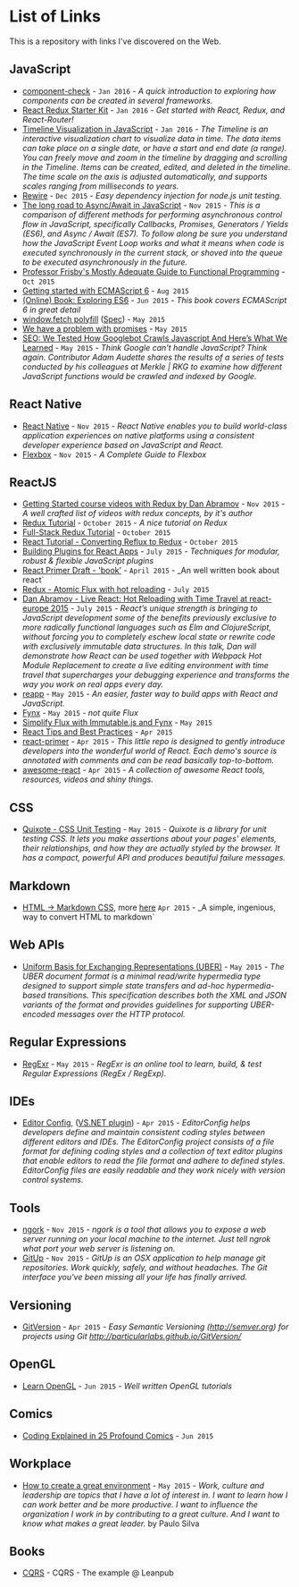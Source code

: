 # List of Links

This is a repository with links I've discovered on the Web.


## JavaScript

  * [component-check](https://github.com/Mercateo/component-check) - `Jan 2016` - _A quick introduction to exploring how components can be created in several frameworks._
  * [React Redux Starter Kit](https://github.com/davezuko/react-redux-starter-kit) - `Jan 2016` - _Get started with React, Redux, and React-Router!_
  * [Timeline Visualization in JavaScript](http://visjs.org/docs/timeline/) - `Jan 2016` - _The Timeline is an interactive visualization chart to visualize data in time. The data items can take place on a single date, or have a start and end date (a range). You can freely move and zoom in the timeline by dragging and scrolling in the Timeline. Items can be created, edited, and deleted in the timeline. The time scale on the axis is adjusted automatically, and supports scales ranging from milliseconds to years._
  * [Rewire](https://github.com/jhnns/rewire) - `Dec 2015` - _Easy dependency injection for node.js unit testing._
  * [The long road to Async/Await in JavaScript](https://thomashunter.name/blog/the-long-road-to-asyncawait-in-javascript/) - `Nov 2015` - _This is a comparison of different methods for performing asynchronous control flow in JavaScript, specifically Callbacks, Promises, Generators / Yields (ES6), and Async / Await (ES7). To follow along be sure you understand how the JavaScript Event Loop works and what it means when code is executed synchronously in the current stack, or shoved into the queue to be executed asynchronously in the future._
  * [Professor Frisby's Mostly Adequate Guide to Functional Programming](https://drboolean.gitbooks.io/mostly-adequate-guide/content/) - `Oct 2015`
  * [Getting started with ECMAScript 6](http://www.2ality.com/2015/08/getting-started-es6.html) - `Aug 2015`
  * [(Online) Book: Exploring ES6](https://leanpub.com/exploring-es6/read) - `Jun 2015` - _This book covers ECMAScript 6 in great detail_
  * [window.fetch polyfill](https://github.com/github/fetch) ([Spec](https://fetch.spec.whatwg.org/)) - `May 2015`
  * [We have a problem with promises](http://pouchdb.com/2015/05/18/we-have-a-problem-with-promises.html) - `May 2015`
  * [SEO: We Tested How Googlebot Crawls Javascript And Here’s What We Learned](http://searchengineland.com/tested-googlebot-crawls-javascript-heres-learned-220157) - `May 2015` - _Think Google can't handle JavaScript? Think again. Contributor Adam Audette shares the results of a series of tests conducted by his colleagues at Merkle | RKG to examine how different JavaScript functions would be crawled and indexed by Google._

## React Native

* [React Native](https://facebook.github.io/react-native) - `Nov 2015` - _React Native enables you to build world-class application experiences on native platforms using a consistent developer experience based on JavaScript and React._
* [Flexbox](https://css-tricks.com/snippets/css/a-guide-to-flexbox/) - `Nov 2015` - _A Complete Guide to Flexbox_

## ReactJS
 * [Getting Started course videos with Redux by Dan Abramov](https://egghead.io/series/getting-started-with-redux) - `Nov 2015` - _A well crafted list of videos with redux concepts, by it's author_
 * [Redux Tutorial](https://github.com/happypoulp/redux-tutorial) - `October 2015` - _A nice tutorial on Redux_
 * [Full-Stack Redux Tutorial](http://teropa.info/blog/2015/09/10/full-stack-redux-tutorial.html) - `October 2015`
 * [React Tutorial - Converting Reflux to Redux](http://engineering.wework.com/process/2015/10/01/react-reflux-to-redux/) - `October 2015`
 * [Building Plugins for React Apps](https://nylas.com/blog/react-plugins) - `July 2015` - _Techniques for modular, robust & flexible JavaScript plugins_
 * [React Primer Draft - 'book'](https://github.com/mikechau/react-primer-draft) - `April 2015` - _An well written book about react`
 * [Redux - Atomic Flux with hot reloading](https://github.com/gaearon/redux) - `July 2015` 
 * [Dan Abramov - Live React: Hot Reloading with Time Travel at react-europe 2015](https://www.youtube.com/watch?t=10&v=xsSnOQynTHs) - `July 2015` - _React’s unique strength is bringing to JavaScript development some of the benefits previously exclusive to more radically functional languages such as Elm and ClojureScript, without forcing you to completely eschew local state or rewrite code with exclusively immutable data structures. In this talk, Dan will demonstrate how React can be used together with Webpack Hot Module Replacement to create a live editing environment with time travel that supercharges your debugging experience and transforms the way you work on real apps every day._
 * [reapp](http://reapp.io/) - `May 2015` - _An easier, faster way to build apps with React and JavaScript._
 * [Fynx](http://foss-haas.github.io/fynx/) - `May 2015` - _not quite Flux_
 * [Simplify Flux with Immutable.js and Fynx](http://reapp.io/2015/03/11/Simplify-Flux-with-Immutable-js-and-Fynx/) - `May 2015`
 * [React Tips and Best Practices](http://aeflash.com/2015-02/react-tips-and-best-practices.html) - `Apr 2015`
 * [react-primer](https://github.com/BinaryMuse/react-primer) - `Apr 2015` - _This little repo is designed to gently introduce developers into the wonderful world of React. Each demo's source is annotated with comments and can be read basically top-to-bottom._
 * [awesome-react](https://github.com/enaqx/awesome-react) - `Apr 2015` - _A collection of awesome React tools, resources, videos and shiny things._ 

## CSS 

  * [Quixote - CSS Unit Testing](https://github.com/jamesshore/quixote/blob/master/README.md) - `May 2015` - _Quixote is a library for unit testing CSS. It lets you make assertions about your pages' elements, their relationships, and how they are actually styled by the browser. It has a compact, powerful API and produces beautiful failure messages._

## Markdown

  * [HTML -> Markdown CSS](https://gist.github.com/jbrooksuk/2d6989c35c77bf0c62f9), more [here](http://jsbin.com/huwosomawo)  `Apr 2015` - _A simple, ingenious, way to convert HTML to markdown`


## Web APIs

  * [Uniform Basis for Exchanging Representations (UBER)](https://rawgit.com/uber-hypermedia/specification/master/uber-hypermedia.html) - `May 2015` - _The UBER document format is a minimal read/write hypermedia type designed to support simple state transfers and ad-hoc hypermedia-based transitions. This specification describes both the XML and JSON variants of the format and provides guidelines for supporting UBER-encoded messages over the HTTP protocol._


## Regular Expressions
  
  * [RegExr](http://regexr.com/) - `May 2015` - _RegExr is an online tool to learn, build, & test Regular Expressions (RegEx / RegExp)._

## IDEs

  * [Editor Config](http://editorconfig.org/), ([VS.NET plugin](https://github.com/editorconfig/editorconfig-visualstudio#readme)) - `Apr 2015` - _EditorConfig helps developers define and maintain consistent coding styles between different editors and IDEs. The EditorConfig project consists of a file format for defining coding styles and a collection of text editor plugins that enable editors to read the file format and adhere to defined styles. EditorConfig files are easily readable and they work nicely with version control systems._

## Tools

 * [ngork](https://ngrok.com/) - `Nov 2015` - _ngork is a tool that allows you to expose a web server running on your local machine to the internet. Just tell ngrok what port your web server is listening on._
 * [GitUp](http://gitup.co/) - `Nov 2015` - _GitUp is an OSX application to help manage git repositories. Work quickly, safely, and without headaches. The Git interface you've been missing all your life has finally arrived._

## Versioning

* [GitVersion](https://github.com/ParticularLabs/GitVersion) - `Apr 2015` - _Easy Semantic Versioning (http://semver.org) for projects using Git http://particularlabs.github.io/GitVersion/_

## OpenGL

  * [Learn OpenGL](http://learnopengl.com/#!Getting-started/OpenGL) - `Jun 2015` - _Well written OpenGL tutorials_


## Comics

 * [Coding Explained in 25 Profound Comics](https://medium.com/@FreeCodeCamp/coding-explained-in-25-profound-comics-8847ea03819c) - `Jun 2015`


## Workplace

  * [How to create a great environment](https://medium.com/we-are-swat/how-to-create-a-great-environment-13ec8ea1b5c) - `May 2015` - _Work, culture and leadership are topics that I have a lot of interest in. I want to learn how I can work better and be more productive. I want to influence the organization I work in by contributing to a great culture. And I want to know what makes a great leader._ by Paulo Silva

## Books

  * [CQRS](https://leanpub.com/cqrs) - CQRS - The example @ Leanpub


